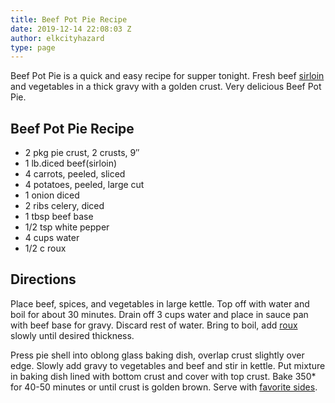 ```yaml
---
title: Beef Pot Pie Recipe
date: 2019-12-14 22:08:03 Z
author: elkcityhazard
type: page
---
```


Beef Pot Pie is a quick and easy recipe for supper tonight. Fresh beef [sirloin][1] and vegetables in a thick gravy with a golden crust. Very delicious Beef Pot Pie.

## Beef Pot Pie Recipe

  * 2 pkg pie crust, 2 crusts, 9&#8243;
  * 1 lb.diced beef(sirloin)
  * 4 carrots, peeled, sliced
  * 4 potatoes, peeled, large cut
  * 1 onion diced
  * 2 ribs celery, diced
  * 1 tbsp beef base
  * 1/2 tsp white pepper
  * 4 cups water
  * 1/2 c roux

## Directions

Place beef, spices, and vegetables in large kettle. Top off with water and boil for about 30 minutes. Drain off 3 cups water and place in sauce pan with beef base for gravy. Discard rest of water. Bring to boil, add <a href="/wordpress/easy-vegetarian-dinner-recipes/how-to-make-roux/" rel="noopener noreferrer" target="_blank">roux</a> slowly until desired thickness.

Press pie shell into oblong glass baking dish, overlap crust slightly over edge. Slowly add gravy to vegetables and beef and stir in kettle. Put mixture in baking dish lined with bottom crust and cover with top crust. Bake 350* for 40-50 minutes or until crust is golden brown. Serve with <a href="/wordpress/institutional-recipes-for-200/easy-side-dishes/" rel="noopener noreferrer" target="_blank">favorite sides</a>.

 [1]: /wordpress/grilling-cookouts-and-barbecues/grilled-sirloin-steak-recipe/